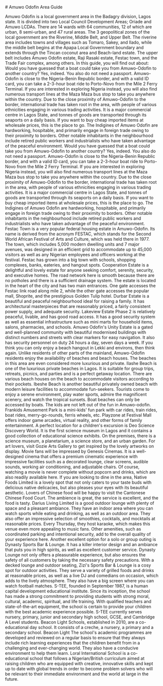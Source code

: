 \# Amuwo Odofin Area Guide

Amuwo Odofin is a local government area in the Badagry division, Lagos state. It is divided into two Local Council Development Areas; Oriade and Amuwo LCDAs. There are 14 wards with 64 communities, 12 of which are urban, 8 semi\-urban, and 47 rural areas. The 3 geopolitical zones of the local government are the Riverine, Middle Belt, and Upper Belt. The riverine area includes towns and villages such as Tomaro, Sakey, and Ilado, while the middle belt begins at the Apapa Local Government boundary and extends through the Tincan coconut area and Beach\-land estate. The upper belt includes Amuwo Odofin estate, Raji Rasaki estate, Festac town, and the Trade Fair complex, among others. In this guide, you will find out about: Would you have guessed that a boat could take you from Amuwo\-Odofin to another country? Yes, indeed. You also do not need a passport. Amuwo\-Odofin is close to the Nigeria\-Benin Republic border, and with a valid ID card, you can take a 2\-3\-hour boat ride to Porto\-Novo from the Mile 2 Ferry Terminal. If you are interested in exploring Nigeria instead, you will also find numerous transport lines at the Maza Maza bus stop to take you anywhere within the country. Due to the close proximity of Amuwo\-Odofin to the border, international trade has taken root in the area, with people of various ethnicities engaging in various trading activities. It is a major commercial centre in Lagos State, and tonnes of goods are transported through its seaports on a daily basis. If you want to buy cheap imported items at wholesale prices, this is the place to go. The Indigines of Amuwo Odofin are hardworking, hospitable, and primarily engage in foreign trade owing to their proximity to borders. Other notable inhabitants in the neighbourhood include retired public workers and industrialists who have taken advantage of the peaceful environment. Would you have guessed that a boat could take you from Amuwo\-Odofin to another country? Yes, indeed. You also do not need a passport. Amuwo\-Odofin is close to the Nigeria\-Benin Republic border, and with a valid ID card, you can take a 2\-3\-hour boat ride to Porto\-Novo from the Mile 2 Ferry Terminal. If you are interested in exploring Nigeria instead, you will also find numerous transport lines at the Maza Maza bus stop to take you anywhere within the country. Due to the close proximity of Amuwo\-Odofin to the border, international trade has taken root in the area, with people of various ethnicities engaging in various trading activities. It is a major commercial centre in Lagos State, and tonnes of goods are transported through its seaports on a daily basis. If you want to buy cheap imported items at wholesale prices, this is the place to go. The Indigines of Amuwo Odofin are hardworking, hospitable, and primarily engage in foreign trade owing to their proximity to borders. Other notable inhabitants in the neighbourhood include retired public workers and industrialists who have taken advantage of the peaceful environment. Festac Town is a very popular federal housing estate in Amuwo\-Odofin. Its name is derived from the acronym FESTAC, which stands for the Second World African Festival of Arts and Culture, which was held there in 1977\. The town, which includes 5,000 modern dwelling units and 7 major avenues, was designed in an efficient grid to accommodate up to 45,000 visitors as well as any Nigerian employees and officers working at the festival. Festac has grown into a big town with schools, shopping complexes, banks, eateries, and hangout spots. Cooperation Estate is a delightful and lovely estate for anyone seeking comfort, serenity, security, and executive homes. The road network here is smooth because there are no potholes and there is a sufficient drainage system. The estate is located in the heart of the city and has two main entrances. One gate accesses the Festac link road along mile 2, while the other gate accesses the popular mall, Shoprite, and the prestigious Golden Tulip hotel. Durbar Estate is a beautiful and peaceful neighbourhood ideal for raising a family. It has architectural masterpieces that are reasonably priced, a fairly consistent power supply, and adequate security. Lakeview Estate Phase 2 is relatively peaceful, livable, and has good road access. It has a good security system as well as essential infrastructure such as mini marts for household items, salons, pharmacies, and schools. Amuwo Odofin's Unity Estate is a gated and well\-planned community with beautiful modernised buildings with distinct numbers and streets with clear markers for easy navigation. It also has security personnel on duty 24 hours a day, seven days a week. If you think you can only enjoy a beach hangout in Lekki and environs, then think again. Unlike residents of other parts of the mainland, Amuwo\-Odofin residents enjoy the availability of beaches and beach houses. The beaches in this area are even considered more luxurious and private. Ilashe Beach is one of the luxurious private beaches in Lagos. It is suitable for group trips, retreats, picnics, and parties and is a perfect getaway location. There are various beach houses on the beach to accommodate visitors according to their pockets. Ibeshe Beach is another beautiful privately owned beach with modern leisure facilities to accommodate fun\-seekers. Tourists come to enjoy a serene environment, play water sports, admire the magnificent scenery, and watch the tropical sunsets. Boat beaches can only be accessed by boats. The kids are not left out of the fun in Amuwo\-odofin. Frankids Amusement Park is a mini\-kids' fun park with car rides, train rides, boat rides, merry\-go\-rounds, ferris wheels, etc. Playzone at Festival Mall offers indoor game arcades, virtual reality, and other forms of family entertainment. A perfect location for a children's excursion is Deo Science Discovery World. It is the first science museum in Lagos and it contains a good collection of educational science exhibits. On the premises, there is a science museum, a planetarium, a science store, and an urban garden. For art lovers, visit Gozie Arts Gallery to get inspired by the lovely artworks on display. Movie fans will be impressed by Genesis Cinemas. It is a well\-designed cinema that offers a premium cinematic experience with impressive facilities such as a decorated lounge, clear screens, audible sounds, working air conditioning, and adjustable chairs. Of course, watching a movie is never complete without popcorn and drinks, which are also readily available here. If you are looking to dine in the area, Native Foods Limited is a lovely spot that not only caters to your taste buds with delicious native delicacies, but also pleases your eyes with its beautiful aesthetic. Lovers of Chinese food will be happy to visit the Cantonese Chinese Food Court. The ambience is great, the service is excellent, and the food is tasty. Darius Living Limited is a good outdoor lounge with plenty of space and a pleasant ambiance. They have an indoor area where you can watch sports while eating and drinking, as well as an outdoor area. They also offer an impressive selection of smoothies, cocktails, and mocktails at reasonable prices. Every Thursday, they host karaoke, which makes this venue even more appealing to music fans. Other amenities, such as coordinated parking and intentional security, add to the overall quality of your experience here. Another excellent option for a solo or group outing is Dynasty Sports Bar \& Lounge. It has a killer interior design and an ambiance that puts you in high spirits, as well as excellent customer service. Dynasty Lounge not only offers a pleasurable experience, but also ensures the safety of all customers by taking the necessary safety precautions. With a decked lounge and outdoor seating, Zizi's Sports Bar \& Lounge is a cosy spot for outdoor activities. They serve a variety of grilled foods and drinks at reasonable prices, as well as a live DJ and comedians on occasion, which adds to the lively atmosphere. They also have a big screen where you can watch football matches. S\-TEE, founded in September 1987, is a human capital development educational institute. Since its inception, the school has made a strong commitment to providing students with strong moral, cultural, academic, spiritual, and life training. With qualified teachers and state\-of\-the\-art equipment, the school is certain to provide your children with the best academic experience possible. S\-TEE currently serves nursery, primary, junior and secondary high school, GCSE, and Cambridge A Level students. Beacon Light Schools, established in 2010, are a co\-educational day school. It consists of a creche, a nursery, a primary and a secondary school. Beacon Light The school's academic programmes are developed and reviewed on a regular basis to ensure that they always include rich learning experiences that the children benefit from in a challenging and ever\-changing world. They also have a conducive environment to help them learn. Loral International School is a co\-educational school that follows a Nigerian/British curriculum aimed at raising children who are equipped with creative, innovative skills and kept up to date with global trends in order to become problem solvers who will be relevant to their immediate environment and the world at large in the future.